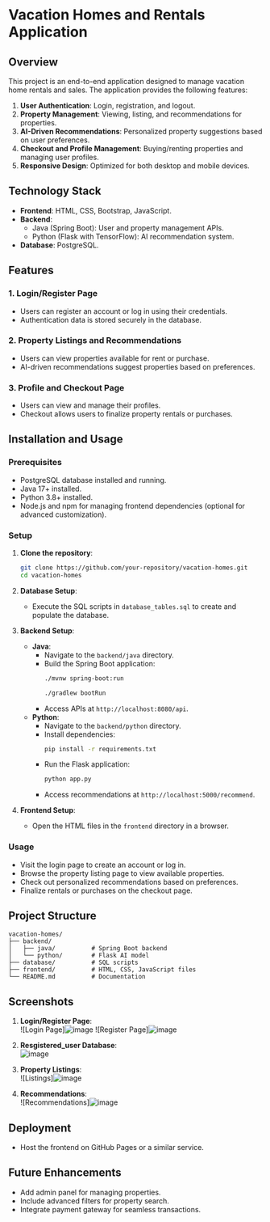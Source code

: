 # Vacation Homes and Rentals Application

## Overview
This project is an end-to-end application designed to manage vacation home rentals and sales. The application provides the following features:

1. **User Authentication**: Login, registration, and logout.
2. **Property Management**: Viewing, listing, and recommendations for properties.
3. **AI-Driven Recommendations**: Personalized property suggestions based on user preferences.
4. **Checkout and Profile Management**: Buying/renting properties and managing user profiles.
5. **Responsive Design**: Optimized for both desktop and mobile devices.

## Technology Stack
- **Frontend**: HTML, CSS, Bootstrap, JavaScript.
- **Backend**:
  - Java (Spring Boot): User and property management APIs.
  - Python (Flask with TensorFlow): AI recommendation system.
- **Database**: PostgreSQL.

## Features
### 1. Login/Register Page
- Users can register an account or log in using their credentials.
- Authentication data is stored securely in the database.

### 2. Property Listings and Recommendations
- Users can view properties available for rent or purchase.
- AI-driven recommendations suggest properties based on preferences.

### 3. Profile and Checkout Page
- Users can view and manage their profiles.
- Checkout allows users to finalize property rentals or purchases.

## Installation and Usage

### Prerequisites
- PostgreSQL database installed and running.
- Java 17+ installed.
- Python 3.8+ installed.
- Node.js and npm for managing frontend dependencies (optional for advanced customization).

### Setup

1. **Clone the repository**:
   ```bash
   git clone https://github.com/your-repository/vacation-homes.git
   cd vacation-homes
   ```

2. **Database Setup**:
   - Execute the SQL scripts in `database_tables.sql` to create and populate the database.

3. **Backend Setup**:
   - **Java**:
     - Navigate to the `backend/java` directory.
     - Build the Spring Boot application:
       ```bash
       ./mvnw spring-boot:run

       ./gradlew bootRun
       ```
     - Access APIs at `http://localhost:8080/api`.
   - **Python**:
     - Navigate to the `backend/python` directory.
     - Install dependencies:
       ```bash
       pip install -r requirements.txt
       ```
     - Run the Flask application:
       ```bash
       python app.py
       ```
     - Access recommendations at `http://localhost:5000/recommend`.

4. **Frontend Setup**:
   - Open the HTML files in the `frontend` directory in a browser.

### Usage
- Visit the login page to create an account or log in.
- Browse the property listing page to view available properties.
- Check out personalized recommendations based on preferences.
- Finalize rentals or purchases on the checkout page.

## Project Structure
```
vacation-homes/
├── backend/
│   ├── java/          # Spring Boot backend
│   └── python/        # Flask AI model
├── database/          # SQL scripts
├── frontend/          # HTML, CSS, JavaScript files
└── README.md          # Documentation
```

## Screenshots
1. **Login/Register Page**:  
   ![Login Page]![image](https://github.com/user-attachments/assets/cd4d5555-1d6e-4e00-bd4a-d336c9a83bcf)
   ![Register Page]![image](https://github.com/user-attachments/assets/28cdb161-68dc-4628-8fe4-22e4b632d924)

2. **Resgistered_user Database**:  
   ![image](https://github.com/user-attachments/assets/83cc3567-1b37-4835-a79f-3037c0f1578b)

3. **Property Listings**:  
   ![Listings]![image](https://github.com/user-attachments/assets/cf424fc1-a0b6-4d07-b8c6-edd5fad8877e)

4. **Recommendations**:  
   ![Recommendations]![image](https://github.com/user-attachments/assets/65aa3d70-274e-4f97-8897-407fd32ff410)


## Deployment
- Host the frontend on GitHub Pages or a similar service.

## Future Enhancements
- Add admin panel for managing properties.
- Include advanced filters for property search.
- Integrate payment gateway for seamless transactions.



